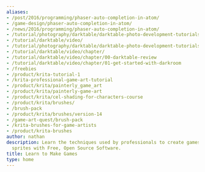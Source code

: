 ```yaml
---
aliases:
- /post/2016/programming/phaser-auto-completion-in-atom/
- /game-design/phaser-auto-completion-in-atom/
- /news/2016/programming/phaser-auto-completion-in-atom/
- /tutorial/photography/darktable/darktable-photo-development-tutorials/
- /tutorial/darktable/video/
- /tutorial/photography/darktable/darktable-photo-development-tutorials/chapter/0_free_lightroom_alternative_darktable_review
- /tutorial/darktable/video/chapter/
- /tutorial/darktable/video/chapter/00-darktable-review
- /tutorial/darktable/video/chapter/01-get-started-with-darkroom
- /freebies
- /product/krita-tutorial-1
- /krita-professional-game-art-tutorial
- /product/krita/painterly_game_art
- /product/krita/painterly-game-art
- /product/krita/cel-shading-for-characters-course
- /product/krita/brushes/
- /brush-pack
- /product/krita/brushes/version-14
- /game-art-quest/brush-pack
- /krita-brushes-for-game-artists
- /product/krita-brushes
author: nathan
description: Learn the techniques used by professionals to create games and beautiful
  sprites with Free, Open Source Software.
title: Learn to Make Games
type: home
---
```


